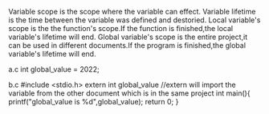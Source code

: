 Variable scope is the scope where the variable can effect.
Variable lifetime is the time between the variable was defined and destoried.
Local variable's scope is the the function's scope.If the function is finished,the local variable's lifetime will end.
Global variable's scope is the entire project,it can be used in different documents.If the program is finished,the global variable's lifetime will end.

a.c
int global_value = 2022;

b.c
#include <stdio.h>
extern int global_value //extern will import the variable from the other document which is in the same project
int main(){
  printf("global_value is %d",global_value);
  return 0;
}
